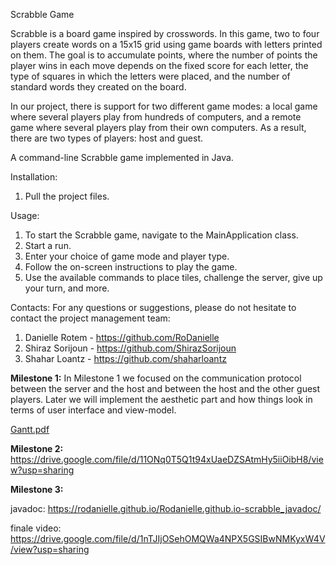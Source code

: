 Scrabble Game

Scrabble is a board game inspired by crosswords. In this game, two to four players create words on a 15x15 grid using game boards with letters printed on them. The goal is to accumulate points, where the number of points the player wins in each move depends on the fixed score for each letter, the type of squares in which the letters were placed, and the number of standard words they created on the board.

In our project, there is support for two different game modes: a local game where several players play from hundreds of computers, and a remote game where several players play from their own computers. As a result, there are two types of players: host and guest.

A command-line Scrabble game implemented in Java.

Installation:
1. Pull the project files.

Usage:
1. To start the Scrabble game, navigate to the MainApplication class.
2. Start a run.
3. Enter your choice of game mode and player type.
4. Follow the on-screen instructions to play the game.
5. Use the available commands to place tiles, challenge the server, give up your turn, and more.

Contacts:
For any questions or suggestions, please do not hesitate to contact the project management team:
1. Danielle Rotem - https://github.com/RoDanielle
2. Shiraz Sorijoun - https://github.com/ShirazSorijoun
3. Shahar Loantz - https://github.com/shaharloantz


**Milestone 1:**
In Milestone 1 we focused on the communication protocol between the server and the host and between the host and the other guest players. Later we will implement the aesthetic part and how things look in terms of user interface and view-model.

[Gantt.pdf](https://github.com/RoDanielle/Scrabble/files/11585777/Gantt.pdf)

**Milestone 2:**
https://drive.google.com/file/d/11ONq0T5Q1t94xUaeDZSAtmHy5iiOibH8/view?usp=sharing

**Milestone 3:**

javadoc: https://rodanielle.github.io/Rodanielle.github.io-scrabble_javadoc/

finale video: https://drive.google.com/file/d/1nTJIjOSehOMQWa4NPX5GSIBwNMKyxW4V/view?usp=sharing
